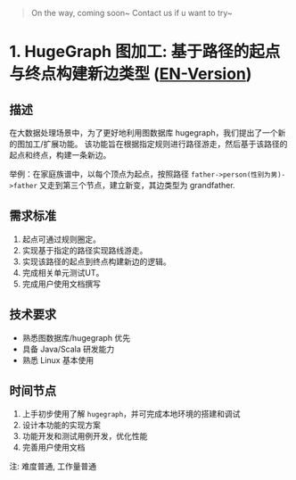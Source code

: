 > On the way, coming soon~ Contact us if u want to try~

# 1. HugeGraph 图加工: 基于路径的起点与终点构建新边类型 ([EN-Version](https://github.com/apache/incubator-hugegraph/wiki/Graph-Traversal-Expansion))

## 描述

在大数据处理场景中，为了更好地利用图数据库 hugegraph，我们提出了一个新的图加工/扩展功能。
该功能旨在根据指定规则进行路径游走，然后基于该路径的起点和终点，构建一条新边。

举例：在家庭族谱中，以每个顶点为起点，按照路径 `father->person(性别为男)->father` 又走到第三个节点，建立新变，其边类型为 grandfather.


## 需求标准

1. 起点可通过规则圈定。
2. 实现基于指定的路径实现路线游走。
3. 实现该路径的起点到终点构建新边的逻辑。
4. 完成相关单元测试UT。
5. 完成用户使用文档撰写

## 技术要求

- 熟悉图数据库/hugegraph 优先
- 具备 Java/Scala 研发能力
- 熟悉 Linux 基本使用

## 时间节点

1. 上手初步使用了解 `hugegraph`，并可完成本地环境的搭建和调试
2. 设计本功能的实现方案
3. 功能开发和测试用例开发，优化性能
4. 完善用户使用文档

注: 难度普通, 工作量普通